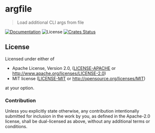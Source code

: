# argfile

> Load additional CLI args from file

[![Documentation](https://img.shields.io/badge/docs-master-blue.svg)][Documentation]
![License](https://img.shields.io/crates/l/argfile.svg)
[![Crates Status](https://img.shields.io/crates/v/argfile.svg)][Crates.io]

## License

Licensed under either of

* Apache License, Version 2.0, ([LICENSE-APACHE](LICENSE-APACHE) or <http://www.apache.org/licenses/LICENSE-2.0>)
* MIT license ([LICENSE-MIT](LICENSE-MIT) or <http://opensource.org/licenses/MIT>)

at your option.

### Contribution

Unless you explicitly state otherwise, any contribution intentionally
submitted for inclusion in the work by you, as defined in the Apache-2.0
license, shall be dual-licensed as above, without any additional terms or
conditions.

[Crates.io]: https://crates.io/crates/argfile
[Documentation]: https://docs.rs/argfile
